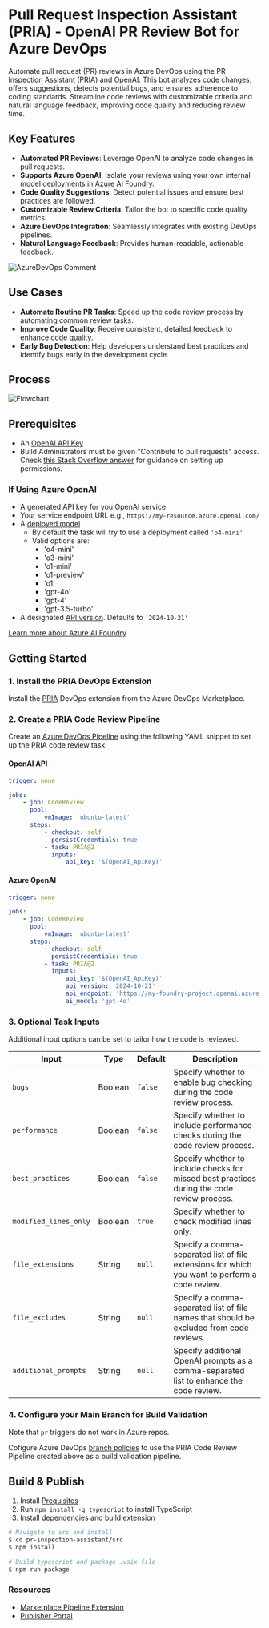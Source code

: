 # Pull Request Inspection Assistant (PRIA) - OpenAI PR Review Bot for Azure DevOps

Automate pull request (PR) reviews in Azure DevOps using the PR Inspection Assistant (PRIA) and OpenAI. This bot analyzes code changes, offers suggestions, detects potential bugs, and ensures adherence to coding standards. Streamline code reviews with customizable criteria and natural language feedback, improving code quality and reducing review time.

## Key Features

-   **Automated PR Reviews**: Leverage OpenAI to analyze code changes in pull requests.
-   **Supports Azure OpenAI**: Isolate your reviews using your own internal model deployments in [Azure AI Foundry](https://learn.microsoft.com/en-us/azure/ai-studio/azure-openai-in-ai-studio).
-   **Code Quality Suggestions**: Detect potential issues and ensure best practices are followed.
-   **Customizable Review Criteria**: Tailor the bot to specific code quality metrics.
-   **Azure DevOps Integration**: Seamlessly integrates with existing DevOps pipelines.
-   **Natural Language Feedback**: Provides human-readable, actionable feedback.

![AzureDevOps Comment](https://raw.githubusercontent.com/ewellnitz/pr-inspection-assistant/refs/heads/main/pr-inspection-assistant/assets/ado-ai-comment.jpg)

## Use Cases

-   **Automate Routine PR Tasks**: Speed up the code review process by automating common review tasks.
-   **Improve Code Quality**: Receive consistent, detailed feedback to enhance code quality.
-   **Early Bug Detection**: Help developers understand best practices and identify bugs early in the development cycle.

## Process

![Flowchart](https://raw.githubusercontent.com/ewellnitz/pr-inspection-assistant/refs/heads/main/pr-inspection-assistant/assets/flowchart.jpg)

## Prerequisites

-   An [OpenAI API Key](https://platform.openai.com/docs/overview)
-   Build Administrators must be given "Contribute to pull requests" access. Check [this Stack Overflow answer](https://stackoverflow.com/a/57985733) for guidance on setting up permissions.

### If Using Azure OpenAI

-   A generated API key for you OpenAI service
-   Your service endpoint URL e.g., `https://my-resource.azure.openai.com/`
-   A [deployed model](https://learn.microsoft.com/en-us/azure/ai-studio/how-to/deploy-models-openai)
    -   By default the task will try to use a deployment called `'o4-mini'`
    -   Valid options are:
        -   'o4-mini'
        -   'o3-mini'
        -   'o1-mini'
        -   'o1-preview'
        -   'o1'
        -   'gpt-4o'
        -   'gpt-4'
        -   'gpt-3.5-turbo'
-   A designated [API version](https://learn.microsoft.com/en-us/azure/ai-services/openai/api-version-deprecation). Defaults to `'2024-10-21'`

[Learn more about Azure AI Foundry](https://learn.microsoft.com/en-us/azure/ai-studio/azure-openai-in-ai-studio)

## Getting Started

### 1. Install the PRIA DevOps Extension

Install the [PRIA](https://marketplace.visualstudio.com/items?itemName=EricWellnitz.pria) DevOps extension from the Azure DevOps Marketplace.

### 2. Create a PRIA Code Review Pipeline

Create an [Azure DevOps Pipeline](https://learn.microsoft.com/en-us/azure/devops/pipelines/create-first-pipeline) using the following YAML snippet to set up the PRIA code review task:

#### OpenAI API

```yaml
trigger: none

jobs:
    - job: CodeReview
      pool:
          vmImage: 'ubuntu-latest'
      steps:
          - checkout: self
            persistCredentials: true
          - task: PRIA@2
            inputs:
                api_key: '$(OpenAI_ApiKey)'
```

#### Azure OpenAI

```yaml
trigger: none

jobs:
    - job: CodeReview
      pool:
          vmImage: 'ubuntu-latest'
      steps:
          - checkout: self
            persistCredentials: true
          - task: PRIA@2
            inputs:
                api_key: '$(OpenAI_ApiKey)'
                api_version: '2024-10-21'
                api_endpoint: 'https://my-foundry-project.openai.azure.com/'
                ai_model: 'gpt-4o'
```

### 3. Optional Task Inputs

Additional input options can be set to tailor how the code is reviewed.

| Input                 | Type    | Default | Description                                                                                    |
| --------------------- | ------- | ------- | ---------------------------------------------------------------------------------------------- |
| `bugs`                | Boolean | `false` | Specify whether to enable bug checking during the code review process.                         |
| `performance`         | Boolean | `false` | Specify whether to include performance checks during the code review process.                  |
| `best_practices`      | Boolean | `false` | Specify whether to include checks for missed best practices during the code review process.    |
| `modified_lines_only` | Boolean | `true`  | Specify whether to check modified lines only.                                                  |
| `file_extensions`     | String  | `null`  | Specify a comma-separated list of file extensions for which you want to perform a code review. |
| `file_excludes`       | String  | `null`  | Specify a comma-separated list of file names that should be excluded from code reviews.        |
| `additional_prompts`  | String  | `null`  | Specify additional OpenAI prompts as a comma-separated list to enhance the code review.        |

### 4. Configure your Main Branch for Build Validation

Note that `pr` triggers do not work in Azure repos.

Cofigure Azure DevOps [branch policies](https://learn.microsoft.com/en-us/azure/devops/repos/git/branch-policies?view=azure-devops&tabs=browser#build-validation) to use the PRIA Code Review Pipeline created above as a build validation pipeline.

## Build & Publish

1. Install [Prequisites](https://learn.microsoft.com/en-us/azure/devops/extend/develop/add-build-task?toc=%2Fazure%2Fdevops%2Fmarketplace-extensibility%2Ftoc.json&view=azure-devops#prerequisites)
2. Run `npm install -g typescript` to install TypeScript
3. Install dependencies and build extension

```bash
# Navigate to src and install
$ cd pr-inspection-assistant/src
$ npm install

# Build typescript and package .vsix file
$ npm run package
```

### Resources

-   [Marketplace Pipeline Extension](https://learn.microsoft.com/en-us/azure/devops/extend/develop/add-build-task?toc=%2Fazure%2Fdevops%2Fmarketplace-extensibility%2Ftoc.json&view=azure-devops)
-   [Publisher Portal](https://marketplace.visualstudio.com/manage/publishers)
